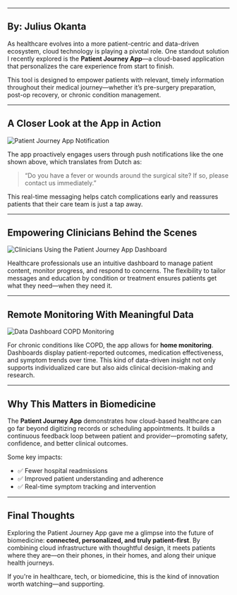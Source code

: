 
---
By: Julius Okanta
---

As healthcare evolves into a more patient-centric and data-driven ecosystem, cloud technology is playing a pivotal role. One standout solution I recently explored is the **Patient Journey App**—a cloud-based application that personalizes the care experience from start to finish. 

This tool is designed to empower patients with relevant, timely information throughout their medical journey—whether it’s pre-surgery preparation, post-op recovery, or chronic condition management.

---

## A Closer Look at the App in Action

![Patient Journey App Notification](/assets/img/app-2.jpg)

The app proactively engages users through push notifications like the one shown above, which translates from Dutch as:

> “Do you have a fever or wounds around the surgical site? If so, please contact us immediately.”

This real-time messaging helps catch complications early and reassures patients that their care team is just a tap away.

---

## Empowering Clinicians Behind the Scenes

![Clinicians Using the Patient Journey App Dashboard](/assets/img/Symptoom_dagboek_Wietske_en_Rinie_1_.jpg)

Healthcare professionals use an intuitive dashboard to manage patient content, monitor progress, and respond to concerns. The flexibility to tailor messages and education by condition or treatment ensures patients get what they need—when they need it.

---

## Remote Monitoring With Meaningful Data

![Data Dashboard COPD Monitoring](/assets/img/bloxx-2.jpg)

For chronic conditions like COPD, the app allows for **home monitoring**. Dashboards display patient-reported outcomes, medication effectiveness, and symptom trends over time. This kind of data-driven insight not only supports individualized care but also aids clinical decision-making and research.

---

## Why This Matters in Biomedicine

The **Patient Journey App** demonstrates how cloud-based healthcare can go far beyond digitizing records or scheduling appointments. It builds a continuous feedback loop between patient and provider—promoting safety, confidence, and better clinical outcomes.

Some key impacts:
- ✅ Fewer hospital readmissions  
- ✅ Improved patient understanding and adherence  
- ✅ Real-time symptom tracking and intervention  

---

## Final Thoughts

Exploring the Patient Journey App gave me a glimpse into the future of biomedicine: **connected, personalized, and truly patient-first**. By combining cloud infrastructure with thoughtful design, it meets patients where they are—on their phones, in their homes, and along their unique health journeys.

If you're in healthcare, tech, or biomedicine, this is the kind of innovation worth watching—and supporting.
